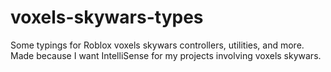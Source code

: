 # voxels-skywars-types
Some typings for Roblox voxels skywars controllers, utilities, and more.
Made because I want IntelliSense for my projects involving voxels skywars.
